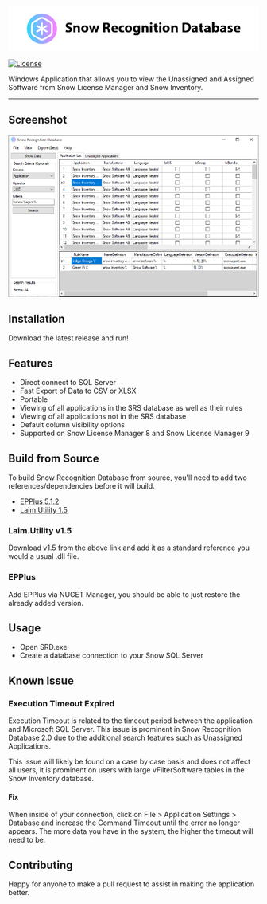<a href="http://github.com/goosetuv/snow-recognition-database"><img src="/images/srd-logo.png" title="Snow Recognition Database" alt="SRD Logo"></a>

[![License](http://img.shields.io/:license-mit-blue.svg?style=flat-square)](http://badges.mit-license.org)

Windows Application that allows you to view the Unassigned and Assigned Software from Snow License Manager and Snow Inventory.

---

## Screenshot
<a href="http://github.com/goosetuv/snow-recognition-database"><img src="/images/screenshot-2.0.PNG" title="Snow Recognition Database 2.0" alt="SRD Screenshot 2.0"></a>

## Installation

Download the latest release and run!

## Features

- Direct connect to SQL Server
- Fast Export of Data to CSV or XLSX
- Portable
- Viewing of all applications in the SRS database as well as their rules
- Viewing of all applications not in the SRS database
- Default column visibility options
- Supported on Snow License Manager 8 and Snow License Manager 9

## Build from Source

To build Snow Recognition Database from source, you'll need to add two references/dependencies before it will build. 

- [EPPlus 5.1.2](https://github.com/EPPlusSoftware/EPPlus)
- [Laim.Utility 1.5](https://ext.laim.scot/packages/?dir=laim.utility/v1.5)

### Laim.Utility v1.5
Download v1.5 from the above link and add it as a standard reference you would a usual .dll file. 

### EPPlus
Add EPPlus via NUGET Manager, you should be able to just restore the already added version.

## Usage

- Open SRD.exe
- Create a database connection to your Snow SQL Server

## Known Issue
### Execution Timeout Expired
Execution Timeout is related to the timeout period between the application and Microsoft SQL Server. This issue is prominent in Snow Recognition Database 2.0 due to the additional search features such as Unassigned Applications.

This issue will likely be found on a case by case basis and does not affect all users, it is prominent on users with large vFilterSoftware tables in the Snow Inventory database.

#### Fix
When inside of your connection, click on File > Application Settings > Database and increase the Command Timeout until the error no longer appears. The more data you have in the system, the higher the timeout will need to be.

## Contributing
Happy for anyone to make a pull request to assist in making the application better.
